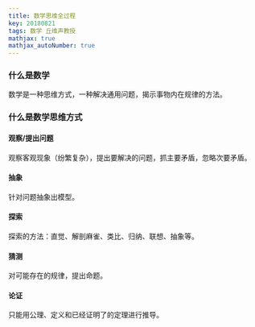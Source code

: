 ```yaml
---
title: 数学思维全过程
key: 20180821
tags: 数学 丘维声教授
mathjax: true
mathjax_autoNumber: true
---
```


### 什么是数学
数学是一种思维方式，一种解决通用问题，揭示事物内在规律的方法。

### 什么是数学思维方式

#### 观察/提出问题
观察客观现象（纷繁复杂），提出要解决的问题，抓主要矛盾，忽略次要矛盾。

#### 抽象
针对问题抽象出模型。

#### 探索
探索的方法：直觉、解剖麻雀、类比、归纳、联想、抽象等。

#### 猜测
对可能存在的规律，提出命题。

#### 论证
只能用公理、定义和已经证明了的定理进行推导。